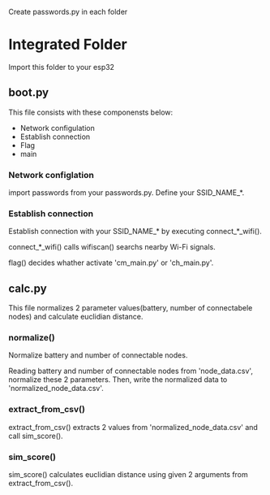 Create passwords.py in each folder
# Integrated Folder
Import this folder to your esp32

## boot.py
This file consists with these componensts below:
- Network configulation
- Establish connection
- Flag
- main

### Network configlation
import passwords from your passwords.py. Define your SSID_NAME_*.

### Establish connection
Establish connection with your SSID_NAME_* by executing connect_*_wifi().

connect_*_wifi() calls wifiscan() searchs nearby Wi-Fi signals.

flag() decides whather activate 'cm_main.py' or 'ch_main.py'.

## calc.py
This file normalizes 2 parameter values(battery, number of connectabele nodes) and calculate euclidian distance.

### normalize()
Normalize battery and number of connectable nodes.

Reading battery and number of connectable nodes from 'node_data.csv', normalize these 2 parameters.
Then, write the normalized data to 'normalized_node_data.csv'.

### extract_from_csv()
extract_from_csv() extracts 2 values from 'normalized_node_data.csv' and call sim_score().

### sim_score()
sim_score() calculates euclidian distance using given 2 arguments from extract_from_csv().